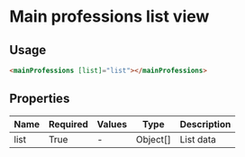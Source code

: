 # Main professions list view

## Usage

```html
<mainProfessions [list]="list"></mainProfessions>
```

## Properties

| Name  | Required  | Values  |  Type | Description  |
|---|---|---|---|---|
| list | True | - | Object[] | List data